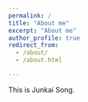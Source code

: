```yaml
---
permalink: /
title: "About me"
excerpt: "About me"
author_profile: true
redirect_from: 
  - /about/
  - /about.html

---
```


This is Junkai Song.
